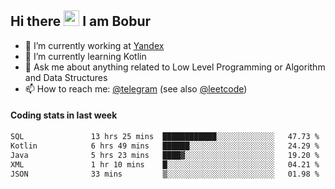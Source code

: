 ## Hi there <img src="https://media.giphy.com/media/hvRJCLFzcasrR4ia7z/giphy.gif" width="25px" height="25px"> I am Bobur

- 💼 I’m currently working at [Yandex](https://yandex.ru/)
- 🌱 I’m currently learning Kotlin
- 💬 Ask me about anything related to Low Level Programming or Algorithm and Data Structures
- 📫 How to reach me: [@telegram](https://t.me/octoant) (see also [@leetcode](https://leetcode.com/octoant/))    

#### Coding stats in last week

<!--START_SECTION:waka-->

```txt
SQL               13 hrs 25 mins  ████████████░░░░░░░░░░░░░   47.73 %
Kotlin            6 hrs 49 mins   ██████░░░░░░░░░░░░░░░░░░░   24.29 %
Java              5 hrs 23 mins   ████▓░░░░░░░░░░░░░░░░░░░░   19.20 %
XML               1 hr 10 mins    █░░░░░░░░░░░░░░░░░░░░░░░░   04.21 %
JSON              33 mins         ▒░░░░░░░░░░░░░░░░░░░░░░░░   01.98 %
```

<!--END_SECTION:waka-->
